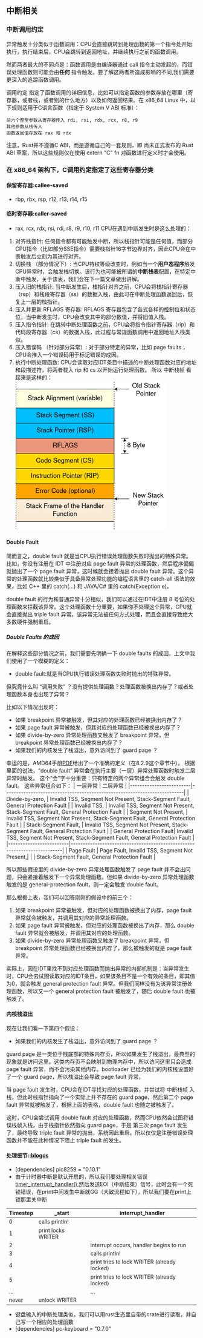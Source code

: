 ## 中断相关
### 中断调用约定

异常触发十分类似于函数调用：CPU会直接跳转到处理函数的第一个指令处开始执行，执行结束后，CPU会跳转到返回地址，并继续执行之前的函数调用。


然而两者最大的不同点是：函数调用是由编译器通过 call 指令主动发起的，而错误处理函数则可能会由**任何** 指令触发。要了解这两者所造成影响的不同,我们需要更深入的追踪函数调用。

调用约定 指定了函数调用的详细信息，比如可以指定函数的参数存放在哪里（寄存器，或者栈，或者别的什么地方）以及如何返回结果。在 x86_64 Linux 中，以下规则适用于C语言函数（指定于 System V ABI 标准）：

    前六个整型参数从寄存器传入 rdi, rsi, rdx, rcx, r8, r9
    其他参数从栈传入
    函数返回值存放在 rax 和 rdx

注意，Rust并不遵循C ABI，而是遵循自己的一套规则，即 尚未正式发布的 Rust ABI 草案，所以这些规则仅在使用 extern "C" fn 对函数进行定义时才会使用。

### 在 x86_64 架构下，C调用约定指定了这些寄存器分类  
#### 保留寄存器:callee-saved
- rbp, rbx, rsp, r12, r13, r14, r15
#### 临时寄存器:caller-saved
- rax, rcx, rdx, rsi, rdi, r8, r9, r10, r11
CPU在遇到中断发生时是这么处理的：

1. 对齐栈指针: 任何指令都有可能触发中断，所以栈指针可能是任何值，而部分CPU指令（比如部分SSE指令）需要栈指针16字节边界对齐，因此CPU会在中断触发后立刻为其进行对齐。
2. 切换栈 （部分情况下）: 当CPU特权等级改变时，例如当一个**用户态程序**触发CPU异常时，会触发栈切换。该行为也可能被所谓的**中断栈表**配置，在特定中断中触发，关于该表，我们会在下一篇文章做出讲解。
3. 压入旧的栈指针: 当中断发生后，栈指针对齐之前，CPU会将栈指针寄存器（rsp）和栈段寄存器（ss）的数据入栈，由此可在中断处理函数返回后，恢复上一层的栈指针。
4. 压入并更新 RFLAGS 寄存器: RFLAGS 寄存器包含了各式各样的控制位和状态位，当中断发生时，CPU会改变其中的部分数值，并将旧值入栈。
5. 压入指令指针: 在跳转中断处理函数之前，CPU会将指令指针寄存器（rip）和代码段寄存器（cs）的数据入栈，此过程与常规函数调用中返回地址入栈类似。
6. 压入错误码 （针对部分异常）: 对于部分特定的异常，比如 page faults ，CPU会推入一个错误码用于标记错误的成因。
7. 执行中断处理函数: CPU会读取对应IDT条目中描述的中断处理函数对应的地址和段描述符，将两者载入 rip 和 cs 以开始运行处理函数。
所以 中断栈帧 看起来是这样的：
![alt text](image.png)
#### Double Fault
简而言之，double fault 就是当CPU执行错误处理函数失败时抛出的特殊异常。比如，你没有注册在 IDT 中注册对应 page fault 异常的处理函数，然后程序偏偏就抛出了一个 page fault 异常，这时候就会接着抛出 double fault 异常。这个异常的处理函数就比较类似于具备异常处理功能的编程语言里的 catch-all 语法的效果，比如 C++ 里的 catch(...) 和 JAVA/C# 里的 catch(Exception e)。


double fault 的行为和普通异常十分相似，我们可以通过在IDT中注册 8 号位的处理函数来拦截该异常。这个处理函数十分重要，如果你不处理这个异常，CPU就会直接抛出 triple fault 异常，该异常无法被任何方式处理，而且会直接导致绝大多数硬件强制重启。
##### Double Faults 的成因

在解释这些部分情况之前，我们需要先明确一下 double faults 的成因，上文中我们使用了一个模糊的定义：

- double fault:就是当CPU执行错误处理函数失败时抛出的特殊异常。

但究竟什么叫 “调用失败” ？没有提供处理函数？处理函数被换出内存了？或者处理函数本身也出现了异常？

比如以下情况出现时：

- 如果 breakpoint 异常被触发，但其对应的处理函数已经被换出内存了？
- 如果 page fault 异常被触发，但其对应的处理函数已经被换出内存了？
- 如果 divide-by-zero 异常处理函数又触发了 breakpoint 异常，但 breakpoint 异常处理函数已经被换出内存了？
- 如果我们的内核发生了栈溢出，意外访问到了 guard page ？

幸运的是，AMD64手册[PDF](https://www.amd.com/system/files/TechDocs/24593.pdf)给出了一个准确的定义（在8.2.9这个章节中）。 根据里面的说法，“double fault” 异常**会**在执行主要（一层）异常处理函数时触发二层异常时触发。 这个“会”字十分重要：只有特定的两个异常组合会触发 double fault。 这些异常组合如下：
| 一层异常                | 二层异常                                                                 |
|-------------------------|--------------------------------------------------------------------------|
| Divide-by-zero,         | Invalid TSS, Segment Not Present, Stack-Segment Fault, General Protection Fault |
| Invalid TSS,            | Invalid TSS, Segment Not Present, Stack-Segment Fault, General Protection Fault |
| Segment Not Present,    | Invalid TSS, Segment Not Present, Stack-Segment Fault, General Protection Fault |
| Stack-Segment Fault,    | Invalid TSS, Segment Not Present, Stack-Segment Fault, General Protection Fault |
| General Protection Fault| Invalid TSS, Segment Not Present, Stack-Segment Fault, General Protection Fault |
|-------------------------|--------------------------------------------------------------------------|
| Page Fault              | Page Fault, Invalid TSS, Segment Not Present,|
|                         | Stack-Segment Fault, General Protection Fault |

所以那些假设里的 divide-by-zero 异常处理函数触发了 page fault 并不会出问题，只会紧接着触发下一个异常处理函数。但如果 divide-by-zero 异常处理函数触发的是 general-protection fault，则一定会触发 double fault。

那么根据上表，我们可以回答刚刚的假设中的前三个：

1. 如果 breakpoint 异常被触发，但对应的处理函数被换出了内存，page fault 异常就会被触发，并调用其对应的异常处理函数。
2. 如果 page fault 异常被触发，但对应的处理函数被换出了内存，那么 double fault 异常就会被触发，并调用其对应的处理函数。
3. 如果 divide-by-zero 异常处理函数又触发了 breakpoint 异常，但 breakpoint 异常处理函数已经被换出内存了，那么被触发的就是 page fault 异常。

实际上，因在IDT里找不到对应处理函数而抛出异常的内部机制是：当异常发生时，CPU会去试图读取对应的IDT条目，如果该条目不是一个有效的条目，即其值为0，就会触发 general protection fault 异常。但我们同样没有为该异常注册处理函数，所以又一个 general protection fault 被触发了，随后 double fault 也被触发了。

#### 内核栈溢出

现在让我们看一下第四个假设：

- 如果我们的内核发生了栈溢出，意外访问到了 guard page ？

guard page 是一类位于栈底部的特殊内存页，所以如果发生了栈溢出，最典型的现象就是访问这里。这类内存页不会映射到物理内存中，所以访问这里只会造成 page fault 异常，而不会污染其他内存。bootloader 已经为我们的内核栈设置好了一个 guard page，所以栈溢出会导致 page fault 异常。

当 page fault 发生时，CPU会在IDT寻找对应的处理函数，并尝试将 中断栈帧 入栈，但此时栈指针指向了一个实际上并不存在的 guard page，然后第二个 page fault 异常就被触发了，根据上面的表格，double fault 也随之被触发了。

这时，CPU会尝试调用 double fault 对应的处理函数，然而CPU依然会试图将错误栈帧入栈，由于栈指针依然指向 guard page，于是 第三次 page fault 发生了，最终导致 triple fault 异常的抛出，系统因此重启。所以仅仅是注册错误处理函数并不能在此种情况下阻止 triple fault 的发生。

#### 处理细节::[blogos](https://os.phil-opp.com/zh-CN/hardware-interrupts/)
- [dependencies]
pic8259 = "0.10.1"
- 由于计时器中断是默认开启的，所以我们要处理相关错误[timer_interrupt_handler()](../src/interrupts.rs:1),然后发送EOI（中断结束）信号，此时会有一个死锁错误，在print中间发生中断就GG（大致流程如下），所以我们要在print上锁那里关中断


| Timestep | _start         | interrupt_handler                  |
|----------|----------------|------------------------------------|
| 0        | calls println! |                                    |
| 1        | print locks WRITER |                                |
| 2        |                | interrupt occurs, handler begins to run |
| 3        |                | calls println!                     |
| 4        |                | print tries to lock WRITER (already locked) |
| 5        |                | print tries to lock WRITER (already locked) |
| …        |                | …                                  |
| never    | unlock WRITER  |                                    |

- 键盘输入的中断处理类似，我们可以用rust生态里自带的crate进行读取，并自己写一个相应的处理函数
- [dependencies]
pc-keyboard = "0.7.0"